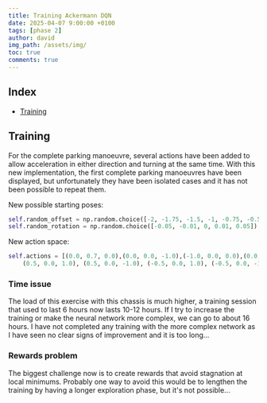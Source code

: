 ```yaml
---
title: Training Ackermann DQN
date: 2025-04-07 9:00:00 +0100
tags: [phase 2]
author: david
img_path: /assets/img/
toc: true
comments: true
---
```


## Index

- [Training](#training)


## Training

For the complete parking manoeuvre, several actions have been added to allow acceleration in either direction and turning at the same time. With this new implementation, the first complete parking manoeuvres have been displayed, but unfortunately they have been isolated cases and it has not been possible to repeat them.

New possible starting poses:

```python
self.random_offset = np.random.choice([-2, -1.75, -1.5, -1, -0.75, -0.5, -0.25, 0, 0.25, 0.5, 0.75, 1, 1.5, 1.75, 2])
self.random_rotation = np.random.choice([-0.05, -0.01, 0, 0.01, 0.05])
```

New action space:
```python
self.actions = [(0.0, 0.7, 0.0),(0.0, 0.0, -1.0),(-1.0, 0.0, 0.0),(0.0, 0.0, 0.0),(1.0, 0.0, 0.0),(0.0, 0.0, 1.0),
    (0.5, 0.0, 1.0), (0.5, 0.0, -1.0), (-0.5, 0.0, 1.0), (-0.5, 0.0, -1.0)]
```

### Time issue
The load of this exercise with this chassis is much higher, a training session that used to last 6 hours now lasts 10-12 hours. If I try to increase the training or make the neural network more complex, we can go to about 16 hours. I have not completed any training with the more complex network as I have seen no clear signs of improvement and it is too long...

### Rewards problem
The biggest challenge now is to create rewards that avoid stagnation at local minimums. Probably one way to avoid this would be to lengthen the training by having a longer exploration phase, but it's not possible...